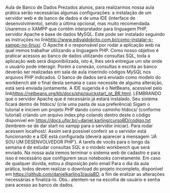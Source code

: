 Aula de Banco de Dados
Prezados alunos,
para realizarmos nossa aula prática serão necessárias algumas configurações: a instalação de um
servidor web e de banco de dados e de uma IDE (interface de desenvolvimento), sendo a última
opcional, mas muito recomendada.
Usaremos o XAMPP que contêm interpretador para linguagem PHP, servidor Apache e base de
dados MySQL. Este pode ser instalado seguindo as instruções no link<http://www.edivaldobrito.com.br/como-instalar-o-xampp-no-linux/>.
O Apache é o responsável
por rodar a aplicação web na qual iremos trabalhar utilizando a linguagem PHP.
Como nosso objetivo é praticar acessos ao banco de dados utilizando consultas SQL, toda a
aplicação web será disponibilizada, isto é, lhes será entregue um site onde o usuário pode interagir.
Porém a conexão, consultas e escrita ao banco deverão ser realizadas em sala de aula inserindo
códigos MySQL nos arquivos PHP indicados.
O banco de dados será enviado como modelo do workbench até o final desta semana e caso
necessite de alguma alteração, está será enviada juntamente.
A IDE sugerida é o NetBeans, acessível pelo link<https://netbeans.org/kb/docs/php/quickstart_pt_BR.html>. 
LEMBRANDO que o servidor Apache que é necessário já estará instalado.
Seu sistema ficará dentro de htdocs/<sua pasta> (crie uma pasta de sua preferência)
Sigam o tutorial e iniciem um projeto PHP dando como caminho htdocs/<sua pasta> (conforme
tutorial) criando um arquivo index.php colando dentro deste o código disponível em <https://docs.ufpr.br/~daniel.karling/cursoBD/codigo.txt>
(lembrem-se de dar start no xampp para o servidor iniciar). Para rodar acessem localhost/<sua
pasta>. Assim será possível conferir se o servidor está funcionando e a IDE está configurada
(deverá aparecer a mensagem ‘JÁ SOU UM DESENVOLVEDOR PHP’).
A tarefa de vocês para o longo da semana é de estudar consultas SQL e o modelo workbench que
será enviado. Na nossa aula iremos terminar o sistema web de cadastro e para isso é necessário que
configurem seus notebooks corretamente. Em caso de qualquer dúvida, estou a disposição pelo email
<email do professor>
Para o dia da aula prática, todos devem realizar o download do projeto incompleto, disponível em
https://github.com/danielkarling3/aulaBD, a fim de eralizar as alterações necessárias e finalizá-lo.
Obs.: atentem-se na escolha de usuário e senha para acesso ao banco de dados.
